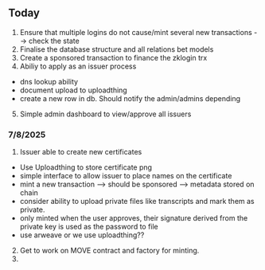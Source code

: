 ## Today
1. Ensure that multiple logins do not cause/mint several new transactions --> check the state 
2. Finalise the database structure and all relations bet models
3. Create a sponsored transaction to finance the zklogin trx
4. Abiliy to apply as an issuer process
- dns lookup ability
- document upload to uploadthing 
- create a new row in db. Should notify the admin/admins depending
5. Simple admin dashboard to view/approve all issuers

### 7/8/2025
1. Issuer able to create new certificates
- Use Uploadthing to store certificate png
- simple interface to allow issuer to place names on the certificate
- mint a new transaction --> should be sponsored --> metadata stored on chain
- consider ability to upload private files like transcripts and mark them as private. 
- only minted when the user approves, their signature derived from the private key is used as the password to file
- use arweave or we use uploadthing??
2. Get to work on MOVE contract and factory for minting. 
3. 
